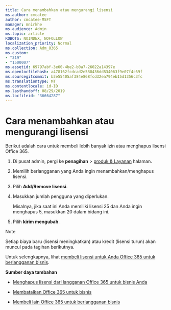 ```yaml
---
title: Cara menambahkan atau mengurangi lisensi
ms.author: cmcatee
author: cmcatee-MSFT
manager: mnirkhe
ms.audience: Admin
ms.topic: article
ROBOTS: NOINDEX, NOFOLLOW
localization_priority: Normal
ms.collection: Adm_O365
ms.custom:
- "319"
- "1500007"
ms.assetid: 69797abf-3e60-4be2-b0a7-26022a14397e
ms.openlocfilehash: a478162fcdcad2e588436dd834063f9e07f4c69f
ms.sourcegitcommit: b3e55405af384e868fcd32ea794eb15d1356c3fc
ms.translationtype: MT
ms.contentlocale: id-ID
ms.lasthandoff: 08/29/2019
ms.locfileid: "36664287"
---
```

# <a name="how-to-add-or-reduce-licenses"></a>Cara menambahkan atau mengurangi lisensi

Berikut adalah cara untuk membeli lebih banyak izin atau menghapus lisensi Office 365.
  
1. Di pusat admin, pergi ke **penagihan** \> [produk & Layanan](https://go.microsoft.com/fwlink/p/?linkid=842054) halaman.

2. Memilih berlangganan yang Anda ingin menambahkan/menghapus lisensi.

3. Pilih **Add/Remove lisensi**.

4. Masukkan jumlah pengguna yang diperlukan.

    Misalnya, jika saat ini Anda memiliki lisensi 25 dan Anda ingin menghapus 5, masukkan 20 dalam bidang ini.

5. Pilih **kirim mengubah**.

> [!NOTE]
> Setiap biaya baru (lisensi meningkatkan) atau kredit (lisensi turun) akan muncul pada tagihan berikutnya.

Untuk selengkapnya, lihat [membeli lisensi untuk Anda Office 365 untuk berlangganan bisnis](https://docs.microsoft.com/office365/admin/subscriptions-and-billing/buy-licenses).

 **Sumber daya tambahan**
  
- [Menghapus lisensi dari langganan Office 365 untuk bisnis Anda](https://docs.microsoft.com/office365/admin/subscriptions-and-billing/remove-licenses-from-subscription)

- [Membatalkan Office 365 untuk bisnis](https://docs.microsoft.com/office365/admin/subscriptions-and-billing/cancel-your-subscription)

- [Membeli lain Office 365 untuk berlangganan bisnis](https://docs.microsoft.com/office365/admin/subscriptions-and-billing/buy-another-subscription)
